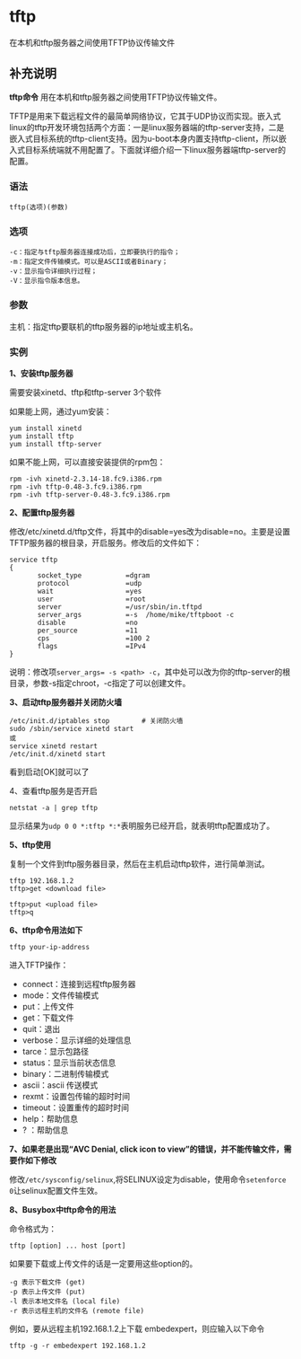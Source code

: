 tftp
===

在本机和tftp服务器之间使用TFTP协议传输文件

## 补充说明

**tftp命令** 用在本机和tftp服务器之间使用TFTP协议传输文件。

TFTP是用来下载远程文件的最简单网络协议，它其于UDP协议而实现。嵌入式linux的tftp开发环境包括两个方面：一是linux服务器端的tftp-server支持，二是嵌入式目标系统的tftp-client支持。因为u-boot本身内置支持tftp-client，所以嵌入式目标系统端就不用配置了。下面就详细介绍一下linux服务器端tftp-server的配置。

###  语法

```shell
tftp(选项)(参数)
```

###  选项

```shell
-c：指定与tftp服务器连接成功后，立即要执行的指令；
-m：指定文件传输模式。可以是ASCII或者Binary；
-v：显示指令详细执行过程；
-V：显示指令版本信息。
```

###  参数

主机：指定tftp要联机的tftp服务器的ip地址或主机名。

###  实例

 **1、安装tftp服务器** 

需要安装xinetd、tftp和tftp-server 3个软件

如果能上网，通过yum安装：

```shell
yum install xinetd
yum install tftp
yum install tftp-server
```

如果不能上网，可以直接安装提供的rpm包：

```shell
rpm -ivh xinetd-2.3.14-18.fc9.i386.rpm
rpm -ivh tftp-0.48-3.fc9.i386.rpm
rpm -ivh tftp-server-0.48-3.fc9.i386.rpm
```

 **2、配置tftp服务器** 

修改/etc/xinetd.d/tftp文件，将其中的disable=yes改为disable=no。主要是设置TFTP服务器的根目录，开启服务。修改后的文件如下：

```shell
service tftp
{
       socket_type           =dgram
       protocol              =udp
       wait                  =yes
       user                  =root
       server                =/usr/sbin/in.tftpd
       server_args           =-s  /home/mike/tftpboot -c
       disable               =no
       per_source            =11
       cps                   =100 2
       flags                 =IPv4
}
```

说明：修改项`server_args= -s <path> -c`，其中<path>处可以改为你的tftp-server的根目录，参数-s指定chroot，-c指定了可以创建文件。

 **3、启动tftp服务器并关闭防火墙** 

```shell
/etc/init.d/iptables stop        # 关闭防火墙
sudo /sbin/service xinetd start
或
service xinetd restart
/etc/init.d/xinetd start
```

看到启动[OK]就可以了

4、查看tftp服务是否开启

```shell
netstat -a | grep tftp
```

显示结果为`udp 0 0 *:tftp *:*`表明服务已经开启，就表明tftp配置成功了。

 **5、tftp使用** 

复制一个文件到tftp服务器目录，然后在主机启动tftp软件，进行简单测试。

```shell
tftp 192.168.1.2
tftp>get <download file> 

tftp>put <upload file>
tftp>q
```

 **6、tftp命令用法如下** 

```shell
tftp your-ip-address
```

进入TFTP操作：

*   connect：连接到远程tftp服务器
*   mode：文件传输模式
*   put：上传文件
*   get：下载文件
*   quit：退出
*   verbose：显示详细的处理信息
*   tarce：显示包路径
*   status：显示当前状态信息
*   binary：二进制传输模式
*   ascii：ascii 传送模式
*   rexmt：设置包传输的超时时间
*   timeout：设置重传的超时时间
*   help：帮助信息
*   ? ：帮助信息

 **7、如果老是出现“AVC Denial, click icon to view”的错误，并不能传输文件，需要作如下修改** 

修改`/etc/sysconfig/selinux`,将SELINUX设定为disable，使用命令`setenforce 0`让selinux配置文件生效。

 **8、Busybox中tftp命令的用法** 

命令格式为：

```shell
tftp [option] ... host [port]
```

如果要下载或上传文件的话是一定要用这些option的。

```shell
-g 表示下载文件 (get)
-p 表示上传文件 (put)
-l 表示本地文件名 (local file)
-r 表示远程主机的文件名 (remote file)
```

例如，要从远程主机192.168.1.2上下载 embedexpert，则应输入以下命令

```shell
tftp -g -r embedexpert 192.168.1.2
```


<!-- Linux命令行搜索引擎：https://github.com/wsdo/linux-complete-guide.git -->
